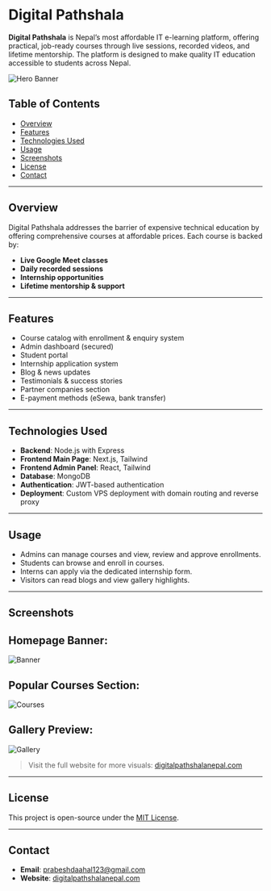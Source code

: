 # Digital Pathshala

**Digital Pathshala** is Nepal’s most affordable IT e-learning platform, offering practical, job-ready courses through live sessions, recorded videos, and lifetime mentorship. The platform is designed to make quality IT education accessible to students across Nepal.

![Hero Banner](https://www.digitalpathshalanepal.com/_next/image?url=%2F_next%2Fstatic%2Fmedia%2Flogo.0f377457.png&w=640&q=75)

## Table of Contents

- [Overview](#overview)
- [Features](#features)
- [Technologies Used](#technologies-used)
- [Usage](#usage)
- [Screenshots](#screenshots)
- [License](#license)
- [Contact](#contact)

---

## Overview

Digital Pathshala addresses the barrier of expensive technical education by offering comprehensive courses at affordable prices. Each course is backed by:

- **Live Google Meet classes**
- **Daily recorded sessions**
- **Internship opportunities**
- **Lifetime mentorship & support**

---

## Features

- Course catalog with enrollment & enquiry system
- Admin dashboard (secured)
- Student portal
- Internship application system
- Blog & news updates
- Testimonials & success stories
- Partner companies section
- E-payment methods (eSewa, bank transfer)

---

## Technologies Used

- **Backend**: Node.js with Express
- **Frontend Main Page**: Next.js, Tailwind
- **Frontend Admin Panel**: React, Tailwind
- **Database**: MongoDB
- **Authentication**: JWT-based authentication
- **Deployment**: Custom VPS deployment with domain routing and reverse proxy

---
## Usage

- Admins can manage courses and view, review and approve enrollments.
- Students can browse and enroll in courses.
- Interns can apply via the dedicated internship form.
- Visitors can read blogs and view gallery highlights.

---

## Screenshots

**Homepage Banner:**
---
![Banner](https://i.ibb.co/VWbph5bL/image.png)

**Popular Courses Section:**
---
![Courses](https://i.ibb.co/HLP2yVgB/image.png)

**Gallery Preview:**
---
![Gallery](https://i.postimg.cc/mZvJH4gN/image.png)

> Visit the full website for more visuals: [digitalpathshalanepal.com](https://www.digitalpathshalanepal.com)

---
## License

This project is open-source under the [MIT License](LICENSE).

---

## Contact

- **Email**: [prabeshdaahal123@gmail.com](mailto:prabeshdaahal123@gmail.com.com)
- **Website**: [digitalpathshalanepal.com](https://www.digitalpathshalanepal.com)
